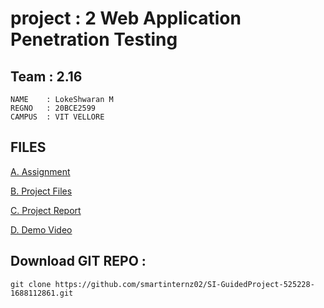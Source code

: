 # project : 2 Web Application Penetration Testing



## Team : 2.16

    NAME    : LokeShwaran M
    REGNO   : 20BCE2599
    CAMPUS  : VIT VELLORE

## FILES

[A. Assignment ](./A-Assignment/)

[B. Project Files ](./B-project-files/)

[C. Project Report](./C-Project%20Report/Team%202.16-pen-test.pdf)

[D. Demo Video](./D-Demo%20Video/)

## Download GIT REPO :
```
git clone https://github.com/smartinternz02/SI-GuidedProject-525228-1688112861.git
```
